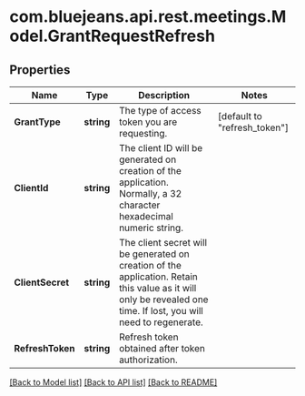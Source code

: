 # com.bluejeans.api.rest.meetings.Model.GrantRequestRefresh
## Properties

Name | Type | Description | Notes
------------ | ------------- | ------------- | -------------
**GrantType** | **string** | The type of access token you are requesting. | [default to "refresh_token"]
**ClientId** | **string** | The client ID will be generated on creation of the application. Normally, a 32 character hexadecimal numeric string. | 
**ClientSecret** | **string** | The client secret will be generated on creation of the application. Retain this value as it will only be revealed one time. If lost, you will need to regenerate. | 
**RefreshToken** | **string** | Refresh token obtained after token authorization. | 

[[Back to Model list]](../README.md#documentation-for-models) [[Back to API list]](../README.md#documentation-for-api-endpoints) [[Back to README]](../README.md)

